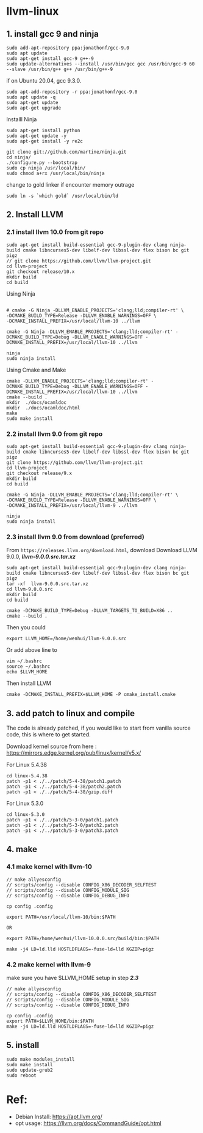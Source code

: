 # llvm-linux

## 1. install gcc 9 and ninja
```
sudo add-apt-repository ppa:jonathonf/gcc-9.0
sudo apt update
sudo apt-get install gcc-9 g++-9
sudo update-alternatives --install /usr/bin/gcc gcc /usr/bin/gcc-9 60 --slave /usr/bin/g++ g++ /usr/bin/g++-9
```

if on Ubuntu 20.04, gcc 9.3.0. 
```  
sudo apt-add-repository -r ppa:jonathonf/gcc-9.0
sudo apt update -q
sudo apt-get update
sudo apt-get upgrade
```
Installl Ninja 

```
sudo apt-get install python
sudo apt-get update -y
sudo apt-get install -y re2c

git clone git://github.com/martine/ninja.git
cd ninja/
./configure.py --bootstrap
sudo cp ninja /usr/local/bin/
sudo chmod a+rx /usr/local/bin/ninja
```


change to gold linker if encounter memory outrage
```
sudo ln -s `which gold` /usr/local/bin/ld
```

## 2. Install LLVM

### 2.1 install llvm 10.0 from git repo
```
sudo apt-get install build-essential gcc-9-plugin-dev clang ninja-build cmake libncurses5-dev libelf-dev libssl-dev flex bison bc git pigz
// git clone https://github.com/llvm/llvm-project.git
cd llvm-project
git checkout release/10.x
mkdir build
cd build

```
Using Ninja
```

# cmake -G Ninja -DLLVM_ENABLE_PROJECTS='clang;lld;compiler-rt' \
-DCMAKE_BUILD_TYPE=Release -DLLVM_ENABLE_WARNINGS=OFF \
-DCMAKE_INSTALL_PREFIX=/usr/local/llvm-10 ../llvm

cmake -G Ninja -DLLVM_ENABLE_PROJECTS='clang;lld;compiler-rt' -DCMAKE_BUILD_TYPE=Debug -DLLVM_ENABLE_WARNINGS=OFF -DCMAKE_INSTALL_PREFIX=/usr/local/llvm-10 ../llvm

ninja
sudo ninja install
```


Using Cmake and Make
```
cmake -DLLVM_ENABLE_PROJECTS='clang;lld;compiler-rt' -DCMAKE_BUILD_TYPE=Debug -DLLVM_ENABLE_WARNINGS=OFF -DCMAKE_INSTALL_PREFIX=/usr/local/llvm-10 ../llvm
cmake --build .
mkdir  ./docs/ocamldoc
mkdir  ./docs/ocamldoc/html
make 
sudo make install
```



### 2.2 install llvm 9.0 from git repo
```
sudo apt-get install build-essential gcc-9-plugin-dev clang ninja-build cmake libncurses5-dev libelf-dev libssl-dev flex bison bc git pigz
git clone https://github.com/llvm/llvm-project.git
cd llvm-project
git checkout release/9.x
mkdir build
cd build

cmake -G Ninja -DLLVM_ENABLE_PROJECTS='clang;lld;compiler-rt' \
-DCMAKE_BUILD_TYPE=Release -DLLVM_ENABLE_WARNINGS=OFF \
-DCMAKE_INSTALL_PREFIX=/usr/local/llvm-9 ../llvm

ninja
sudo ninja install
```

### 2.3 install llvm 9.0 from download (preferred)
From ` https://releases.llvm.org/download.html `, download Download LLVM 9.0.0, ***llvm-9.0.0.src.tar.xz***

```
sudo apt-get install build-essential gcc-9-plugin-dev clang ninja-build cmake libncurses5-dev libelf-dev libssl-dev flex bison bc git pigz
tar -xf  llvm-9.0.0.src.tar.xz
cd llvm-9.0.0.src
mkdir build
cd build

cmake -DCMAKE_BUILD_TYPE=Debug -DLLVM_TARGETS_TO_BUILD=X86 ..
cmake --build .
```

Then you could
```
export LLVM_HOME=/home/wenhui/llvm-9.0.0.src
```
Or add above line to 
```
vim ~/.bashrc 
source ~/.bashrc 
echo $LLVM_HOME
```
Then install LLVM
```
cmake -DCMAKE_INSTALL_PREFIX=$LLVM_HOME -P cmake_install.cmake

```

## 3. add patch to linux and compile

The code is already patched, if you would like to start from vanilla source code, this is where to get started.

Download kernel source from here : https://mirrors.edge.kernel.org/pub/linux/kernel/v5.x/

For Linux 5.4.38
```
cd linux-5.4.38
patch -p1 < ./../patch/5-4-38/patch1.patch
patch -p1 < ./../patch/5-4-38/patch2.patch
patch -p1 < ./../patch/5-4-38/gzip.diff
```
For Linux 5.3.0
```
cd linux-5.3.0
patch -p1 < ./../patch/5-3-0/patch1.patch
patch -p1 < ./../patch/5-3-0/patch2.patch
patch -p1 < ./../patch/5-3-0/patch3.patch
```

## 4. make 

### 4.1 make kernel with llvm-10
```
// make allyesconfig
// scripts/config --disable CONFIG_X86_DECODER_SELFTEST
// scripts/config --disable CONFIG_MODULE_SIG
// scripts/config --disable CONFIG_DEBUG_INFO

cp config .config
```
```
export PATH=/usr/local/llvm-10/bin:$PATH

OR

export PATH=/home/wenhui/llvm-10.0.0.src/build/bin:$PATH
```
```
make -j4 LD=ld.lld HOSTLDFLAGS=-fuse-ld=lld KGZIP=pigz
```

### 4.2 make kernel with llvm-9
make sure you have $LLVM_HOME setup in step ***2.3***

```
// make allyesconfig
// scripts/config --disable CONFIG_X86_DECODER_SELFTEST
// scripts/config --disable CONFIG_MODULE_SIG
// scripts/config --disable CONFIG_DEBUG_INFO

cp config .config
export PATH=$LLVM_HOME/bin:$PATH
make -j4 LD=ld.lld HOSTLDFLAGS=-fuse-ld=lld KGZIP=pigz
```


## 5. install
```
sudo make modules_install
sudo make install
sudo update-grub2
sudo reboot
```


# Ref:

- Debian Install: https://apt.llvm.org/
- opt usage: https://llvm.org/docs/CommandGuide/opt.html

